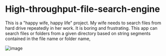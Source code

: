 # High-throughput-file-search-engine
This is a "happy wife, happy life" project. My wife needs to search files from hard drive repeatedly in her work. It is boring and frustrating. This app can search files or folders from a given directory based on string segments contained in the file name or folder name,

![image](https://github.com/hanfei1986/High-throughput-file-search-engine/assets/59255164/b7039dd0-516b-4506-8607-be5a45e487ee)
